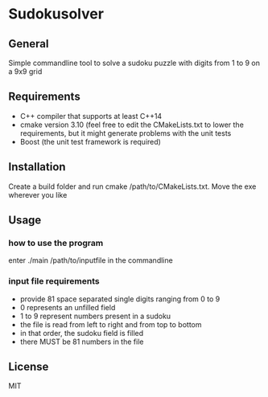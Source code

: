 # Sudokusolver
## General
Simple commandline tool to solve a sudoku puzzle with digits from 1 to 9 on a 9x9 grid
## Requirements
- C++ compiler that supports at least C++14
- cmake version 3.10 (feel free to edit the CMakeLists.txt to lower the requirements, but
it might generate problems with the unit tests
- Boost (the unit test framework is required)
## Installation
Create a build folder and run cmake /path/to/CMakeLists.txt. Move the exe wherever you like
## Usage
### how to use the program
enter
./main /path/to/inputfile
in the commandline
### input file requirements
- provide 81 space separated single digits ranging from 0 to 9
- 0 represents an unfilled field
- 1 to 9 represent numbers present in a sudoku
- the file is read from left to right and from top to bottom
- in that order, the sudoku field is filled
- there MUST be 81 numbers in the file

## License
MIT 

